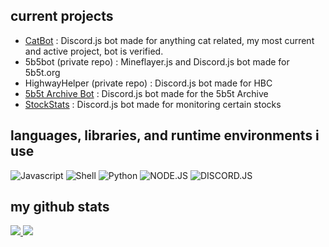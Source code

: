 ## current projects

- [CatBot](https://github.com/kevenson1103/catbot) : Discord.js bot made for anything cat related, my most current and active project, bot is verified.
- 5b5bot (private repo) : Mineflayer.js and Discord.js bot made for 5b5t.org
- HighwayHelper (private repo) : Discord.js bot made for HBC
- [5b5t Archive Bot](https://github.com/kevenson1103/5bArchiveBot) : Discord.js bot made for the 5b5t Archive
- [StockStats](https://github.com/kevenson1103/StockStats) : Discord.js bot made for monitoring certain stocks

## languages, libraries, and runtime environments i use

![Javascript](https://img.shields.io/badge/Javascript-323330?style=for-the-badge&logo=javascript)
![Shell](https://img.shields.io/badge/shell-323330?style=for-the-badge&logo=Shell)
![Python](https://img.shields.io/badge/python-323330?style=for-the-badge&logo=Python)
![NODE.JS](https://img.shields.io/badge/NODE-JS-darkgreen?style=for-the-badge&logo=node.js)
![DISCORD.JS](https://img.shields.io/badge/discord-js-informational?style=for-the-badge&logo=discord)


## my github stats

<a href="https://github.com/kevenson1103/myghstats">
<img src="https://github.com/kevenson1103/myghstats/blob/master/generated/overview.svg#gh-dark-mode-only" />
<img src="https://github.com/kevenson1103/myghstats/blob/master/generated/languages.svg#gh-dark-mode-only" />
</a>

